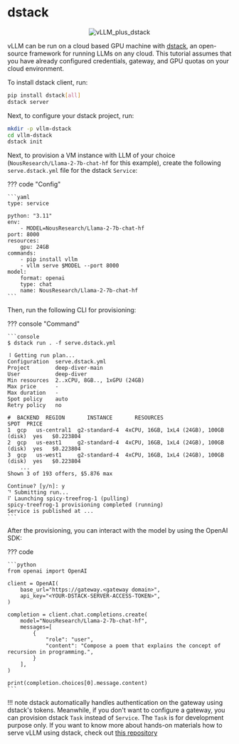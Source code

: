 # dstack

<p align="center">
    <img src="https://i.ibb.co/71kx6hW/vllm-dstack.png" alt="vLLM_plus_dstack"/>
</p>

vLLM can be run on a cloud based GPU machine with [dstack](https://dstack.ai/), an open-source framework for running LLMs on any cloud. This tutorial assumes that you have already configured credentials, gateway, and GPU quotas on your cloud environment.

To install dstack client, run:

```bash
pip install dstack[all]
dstack server
```

Next, to configure your dstack project, run:

```bash
mkdir -p vllm-dstack
cd vllm-dstack
dstack init
```

Next, to provision a VM instance with LLM of your choice (`NousResearch/Llama-2-7b-chat-hf` for this example), create the following `serve.dstack.yml` file for the dstack `Service`:

??? code "Config"

    ```yaml
    type: service

    python: "3.11"
    env:
        - MODEL=NousResearch/Llama-2-7b-chat-hf
    port: 8000
    resources:
        gpu: 24GB
    commands:
        - pip install vllm
        - vllm serve $MODEL --port 8000
    model:
        format: openai
        type: chat
        name: NousResearch/Llama-2-7b-chat-hf
    ```

Then, run the following CLI for provisioning:

??? console "Command"

    ```console
    $ dstack run . -f serve.dstack.yml

    ⠸ Getting run plan...
    Configuration  serve.dstack.yml
    Project        deep-diver-main
    User           deep-diver
    Min resources  2..xCPU, 8GB.., 1xGPU (24GB)
    Max price      -
    Max duration   -
    Spot policy    auto
    Retry policy   no

    #  BACKEND  REGION       INSTANCE       RESOURCES                               SPOT  PRICE
    1  gcp   us-central1  g2-standard-4  4xCPU, 16GB, 1xL4 (24GB), 100GB (disk)  yes   $0.223804
    2  gcp   us-east1     g2-standard-4  4xCPU, 16GB, 1xL4 (24GB), 100GB (disk)  yes   $0.223804
    3  gcp   us-west1     g2-standard-4  4xCPU, 16GB, 1xL4 (24GB), 100GB (disk)  yes   $0.223804
        ...
    Shown 3 of 193 offers, $5.876 max

    Continue? [y/n]: y
    ⠙ Submitting run...
    ⠏ Launching spicy-treefrog-1 (pulling)
    spicy-treefrog-1 provisioning completed (running)
    Service is published at ...
    ```

After the provisioning, you can interact with the model by using the OpenAI SDK:

??? code

    ```python
    from openai import OpenAI

    client = OpenAI(
        base_url="https://gateway.<gateway domain>",
        api_key="<YOUR-DSTACK-SERVER-ACCESS-TOKEN>",
    )

    completion = client.chat.completions.create(
        model="NousResearch/Llama-2-7b-chat-hf",
        messages=[
            {
                "role": "user",
                "content": "Compose a poem that explains the concept of recursion in programming.",
            }
        ],
    )

    print(completion.choices[0].message.content)
    ```

!!! note
    dstack automatically handles authentication on the gateway using dstack's tokens. Meanwhile, if you don't want to configure a gateway, you can provision dstack `Task` instead of `Service`. The `Task` is for development purpose only. If you want to know more about hands-on materials how to serve vLLM using dstack, check out [this repository](https://github.com/dstackai/dstack-examples/tree/main/deployment/vllm)
